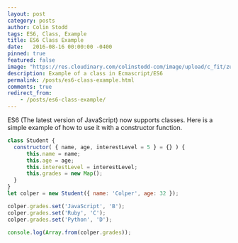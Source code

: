```yaml
---
layout: post
category: posts
author: Colin Stodd
tags: ES6, Class, Example
title: ES6 Class Example
date:   2016-08-16 00:00:00 -0400
pinned: true
featured: false
image: "https://res.cloudinary.com/colinstodd-com/image/upload/c_fit/zuwikjajlonkmghmowol.png"
description: Example of a class in Ecmascript/ES6
permalink: /posts/es6-class-example.html
comments: true
redirect_from:
    - /posts/es6-class-example/
---
```


ES6 (The latest version of JavaScript) now supports classes. Here is a simple example of how to use it with a constructor function.

```javascript
class Student {
  constructor( { name, age, interestLevel = 5 } = {} ) {
      this.name = name;
      this.age = age;
      this.interestLevel = interestLevel;
      this.grades = new Map();
  }
}
let colper = new Student({ name: 'Colper', age: 32 });

colper.grades.set('JavaScript', 'B');
colper.grades.set('Ruby', 'C');
colper.grades.set('Python', 'D');

console.log(Array.from(colper.grades));
```
